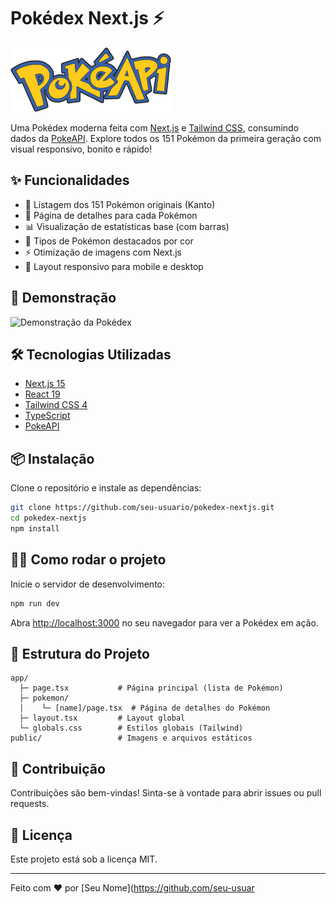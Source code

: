 # Pokédex Next.js ⚡️

![Pokédex Banner](https://raw.githubusercontent.com/PokeAPI/media/master/logo/pokeapi_256.png)

Uma Pokédex moderna feita com [Next.js](https://nextjs.org/) e [Tailwind CSS](https://tailwindcss.com/), consumindo dados da [PokeAPI](https://pokeapi.co/). Explore todos os 151 Pokémon da primeira geração com visual responsivo, bonito e rápido! 

## ✨ Funcionalidades

- 🔎 Listagem dos 151 Pokémon originais (Kanto)
- 📄 Página de detalhes para cada Pokémon
- 📊 Visualização de estatísticas base (com barras)
- 🎨 Tipos de Pokémon destacados por cor
- ⚡️ Otimização de imagens com Next.js
- 📱 Layout responsivo para mobile e desktop

## 🚀 Demonstração

![Demonstração da Pokédex](https://user-images.githubusercontent.com/465518/236689183-2e8e3c6b-0e3b-4b7e-9e0c-1e1e4e2e8e2d.gif)

## 🛠️ Tecnologias Utilizadas

- [Next.js 15](https://nextjs.org/)
- [React 19](https://react.dev/)
- [Tailwind CSS 4](https://tailwindcss.com/)
- [TypeScript](https://www.typescriptlang.org/)
- [PokeAPI](https://pokeapi.co/)

## 📦 Instalação

Clone o repositório e instale as dependências:

```bash
git clone https://github.com/seu-usuario/pokedex-nextjs.git
cd pokedex-nextjs
npm install
```

## 🏃‍♂️ Como rodar o projeto

Inicie o servidor de desenvolvimento:

```bash
npm run dev
```

Abra [http://localhost:3000](http://localhost:3000) no seu navegador para ver a Pokédex em ação.

## 📁 Estrutura do Projeto

```
app/
  ├─ page.tsx           # Página principal (lista de Pokémon)
  ├─ pokemon/
  │    └─ [name]/page.tsx  # Página de detalhes do Pokémon
  ├─ layout.tsx         # Layout global
  └─ globals.css        # Estilos globais (Tailwind)
public/                 # Imagens e arquivos estáticos
```

## 🤝 Contribuição

Contribuições são bem-vindas! Sinta-se à vontade para abrir issues ou pull requests.

## 📄 Licença

Este projeto está sob a licença MIT.

---

Feito com ❤️ por [Seu Nome](https://github.com/seu-usuar
